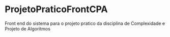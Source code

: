 # ProjetoPraticoFrontCPA
Front end do sistema para o projeto pratico da disciplina de Complexidade e Projeto de Algoritmos
